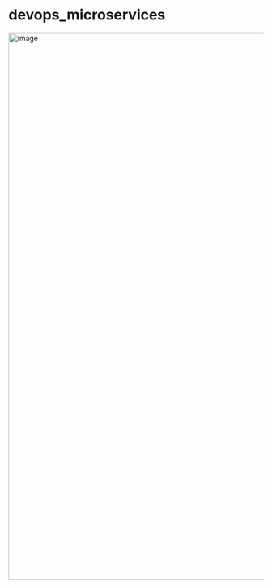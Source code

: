 # devops_microservices

<img width="1920" height="1080" alt="image" src="https://github.com/user-attachments/assets/a93278b0-f620-439f-b0c8-3c974859dd70" />
